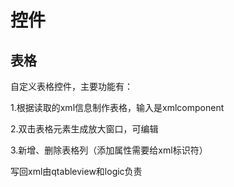 # 控件

## 表格

自定义表格控件，主要功能有：

1.根据读取的xml信息制作表格，输入是xmlcomponent

2.双击表格元素生成放大窗口，可编辑

3.新增、删除表格列（添加属性需要给xml标识符）

写回xml由qtableview和logic负责
